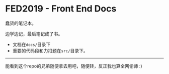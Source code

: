 # FED2019 - Front End Docs

蠢货的笔记本。

边学边记，最后笔记成了书。

- 文档在`docs/`目录下
- 重要的代码段和力扣题在`src/`目录下。

---

能看到这个repo的兄弟随便拿去用吧，随便转，反正我也算全网偷师 :)